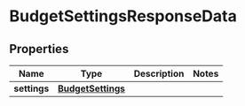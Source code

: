 

# BudgetSettingsResponseData


## Properties

| Name | Type | Description | Notes |
|------------ | ------------- | ------------- | -------------|
|**settings** | [**BudgetSettings**](BudgetSettings.md) |  |  |



